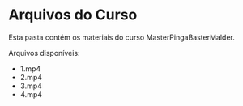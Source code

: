 # Arquivos do Curso

Esta pasta contém os materiais do curso MasterPingaBasterMalder.

Arquivos disponíveis:
- 1.mp4
- 2.mp4
- 3.mp4
- 4.mp4